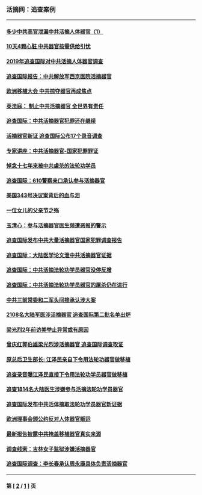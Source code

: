 ### 活摘网：追查案例
---
#### [多少中共高官泄漏中共活摘人体器官（1）](../../pages/nf5880/n12671234.md?05140430) 
#### [10天4颗心脏 中共器官按需供给引忧](../../pages/nf5880/n12326366.md?05140430) 
#### [2019年追查国际对中共活摘人体器官调查](../../pages/nf5880/n11917733.md?05140430) 
#### [追查国际报告：中共解放军西京医院活摘器官](../../pages/nf5880/n11838359.md?05140430) 
#### [欧洲移植大会 中共掠夺器官再成焦点](../../pages/nf5880/n11538883.md?05140430) 
#### [英法庭： 制止中共活摘器官 全世界有责任](../../pages/nf5880/n11330691.md?05140430) 
#### [追查国际：中共活摘器官犯罪还在继续](../../pages/nf5880/n11218301.md?05140430) 
#### [活摘器官新证 追查国际公布17个录音调查](../../pages/nf5880/n10897744.md?05140430) 
#### [专家讲座：中共活摘器官-国家犯罪罪证](../../pages/nf5880/n8828153.md?05140430) 
#### [悼念十七年来被中共虐杀的法轮功学员](../../pages/nf5880/n8124823.md?05140430) 
#### [追查国际：610警察亲口承认参与活摘器官](../../pages/nf5880/n8109067.md?05140430) 
#### [美国343号决议案背后的血与泪](../../pages/nf5880/n8020684.md?05140430) 
#### [一位女儿的父亲节之殇](../../pages/nf5880/n8014122.md?05140430) 
#### [玉清心：参与活摘器官医生频遭恶报的警示](../../pages/nf5880/n4637546.md?05140430) 
#### [追查国际发布中共大量活摘器官国家犯罪调查报告](../../pages/nf5880/n4613428.md?05140430) 
#### [追查国际：大陆医学论文泄中共活摘器官证据](../../pages/nf5880/n4608794.md?05140430) 
#### [追查国际：中共活摘法轮功学员器官没停反增](../../pages/nf5880/n4584075.md?05140430) 
#### [追查国际：中共活摘法轮功学员器官的屠杀仍在进行](../../pages/nf5880/n4299154.md?05140430) 
#### [中共三前常委和二军头间接承认涉大案](../../pages/nf5880/n4286244.md?05140430) 
#### [2108名大陆军医涉活摘器官 追查国际第二批名单出炉](../../pages/nf5880/n4284769.md?05140430) 
#### [梁光烈2年前访美举止异常或有原因](../../pages/nf5880/n4279686.md?05140430) 
#### [曾庆红郭伯雄梁光烈涉活摘器官 追查国际调查取证](../../pages/nf5880/n4278462.md?05140430) 
#### [原总后卫生部长: 江泽民亲自下令用法轮功器官做移植](../../pages/nf5880/n4263864.md?05140430) 
#### [追查录音曝江泽民直接下令用法轮功学员器官做移植](../../pages/nf5880/n4261268.md?05140430) 
#### [追查1814名大陆医生涉嫌参与活摘法轮功学员器官](../../pages/nf5880/n4259055.md?05140430) 
#### [追查国际发布中共活体摘取法轮功学员器官新证据](../../pages/nf5880/n4258255.md?05140430) 
#### [欧洲理事会颁公约反对人体器官贩运](../../pages/nf5880/n4206955.md?05140430) 
#### [最新报告披露中共掩盖移植器官真实来源](../../pages/nf5880/n4140084.md?05140430) 
#### [调查线索：吉林女子监狱涉嫌活摘器官](../../pages/nf5880/n4044366.md?05140430) 
#### [追查国际调查：李长春承认周永康具体负责活摘器官](../../pages/nf5880/n3966668.md?05140430) 

---
#### 第 [ [2](./2.md?05140430) / [1](./1.md?05140430) ] 页

